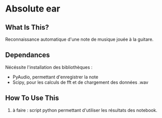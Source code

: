Absolute ear
==============================

What Is This?
-------------

Reconnaissance automatique d'une note de musique jouée à la guitare. 


Dependances
-------------

Nécéssite l'installation des bibliothèques :
* PyAudio, permettant d'enregistrer la note
* Scipy, pour les calculs de fft et de chargement des données .wav


How To Use This
---------------

1. à faire : script python permettant d'utiliser les résultats des notebook.
